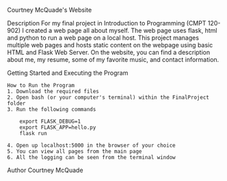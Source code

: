 Courtney McQuade's Website 

Description 
    For my final project in Introduction to Programming (CMPT 120-902) I created a web page all about myself. The web page uses flask, html and python to run a web page on a local host. This project manages multiple web pages and hosts static content on the webpage using basic HTML and Flask Web Server. On the website, you can find a description about me, my resume, some of my favorite music, and contact information. 

Getting Started and Executing the Program 

    How to Run the Program 
    1. Download the required files 
    2. Open bash (or your computer's terminal) within the FinalProject folder 
    3. Run the following commands 
    
        export FLASK_DEBUG=1
        export FLASK_APP=hello.py
        flask run 

    4. Open up localhost:5000 in the browser of your choice 
    5. You can view all pages from the main page 
    6. All the logging can be seen from the terminal window


Author 
    Courtney McQuade 


